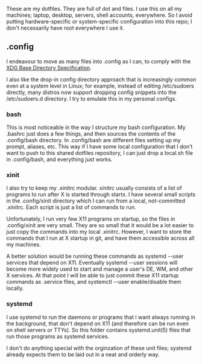 These are my dotfiles. 
They are full of dot and files.
I use this on all my machines; laptop, desktop, servers, shell accounts, everywhere.
So I avoid putting hardware-specific or system-specific configuration into this repo;
I don't necessarily have root everywhere I use it.
## .config
I endeavour to move as many files into .config as I can,
to comply with the [XDG Base Directory Specification](http://www.freedesktop.org/software/systemd/man/file-hierarchy.html#Home%20Directory).

I also like the drop-in config directory approach that is increasingly common even at a system level in Linux;
for example, instead of editing /etc/sudoers directly, many distros now support dropping config snippets into the /etc/sudoers.d directory.
I try to emulate this in my personal configs.

### bash
This is most noticeable in the way I structure my bash configuration.
My .bashrc just does a few things, and then sources the contents of the .config/bash directory.
In .config/bash are different files setting up my prompt, aliases, etc.
This way if I have some local configuration that I don't want to push to this shared dotfiles repository,
I can just drop a local.sh file in .config/bash, and everything just works.

### xinit
I also try to keep my .xinitrc modular.
xinitrc usually consists of a list of programs to run after X is started through startx.
I have several small scripts in the .config/xinit directory
which I can run from a local, not-committed .xinitrc.
Each script is just a list of commands to run.

Unfortunately, I run very few X11 programs on startup,
so the files in .config/xinit are very small.
They are so small that it would be a lot easier to just copy the commands into my local .xinitrc.
However, I want to store the commands that I run at X startup in git,
and have them accessible across all my machines.

A better solution would be running these commands as systemd --user services that depend on X11.
Eventually systemd --user sessions will become more widely used to start and manage a user's DE, WM, and other X services.
At that point I will be able to just commit these X11 startup commands as .service files,
and systemctl --user enable/disable them locally.

### systemd
I use systemd to run the daemons or programs that I want always running in the background,
that don't depend on X11
(and therefore can be run even on shell servers or TTYs).
So this folder contains systemd.unit(5) files that run those programs as systemd services.

I don't do anything special with the orginzation of these unit files;
systemd already expects them to be laid out in a neat and orderly way.
